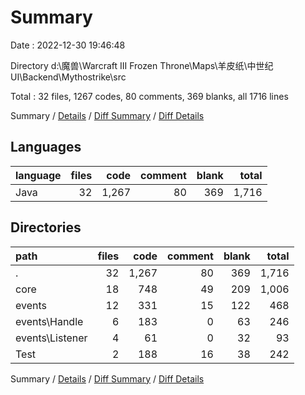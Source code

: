 # Summary

Date : 2022-12-30 19:46:48

Directory d:\\魔兽\\Warcraft III Frozen Throne\\Maps\\羊皮纸\\中世纪UI\\Backend\\Mythostrike\\src

Total : 32 files,  1267 codes, 80 comments, 369 blanks, all 1716 lines

Summary / [Details](details.md) / [Diff Summary](diff.md) / [Diff Details](diff-details.md)

## Languages
| language | files | code | comment | blank | total |
| :--- | ---: | ---: | ---: | ---: | ---: |
| Java | 32 | 1,267 | 80 | 369 | 1,716 |

## Directories
| path | files | code | comment | blank | total |
| :--- | ---: | ---: | ---: | ---: | ---: |
| . | 32 | 1,267 | 80 | 369 | 1,716 |
| core | 18 | 748 | 49 | 209 | 1,006 |
| events | 12 | 331 | 15 | 122 | 468 |
| events\\Handle | 6 | 183 | 0 | 63 | 246 |
| events\\Listener | 4 | 61 | 0 | 32 | 93 |
| Test | 2 | 188 | 16 | 38 | 242 |

Summary / [Details](details.md) / [Diff Summary](diff.md) / [Diff Details](diff-details.md)